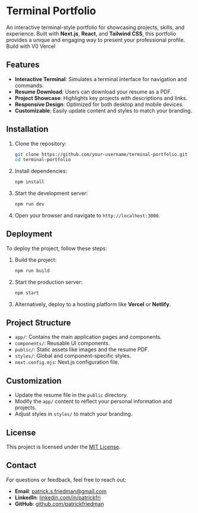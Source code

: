 # Terminal Portfolio

An interactive terminal-style portfolio for showcasing projects, skills, and experience. Built with **Next.js**, **React**, and **Tailwind CSS**, this portfolio provides a unique and engaging way to present your professional profile.
Build with V0 Vercel

## Features

- **Interactive Terminal**: Simulates a terminal interface for navigation and commands.
- **Resume Download**: Users can download your resume as a PDF.
- **Project Showcase**: Highlights key projects with descriptions and links.
- **Responsive Design**: Optimized for both desktop and mobile devices.
- **Customizable**: Easily update content and styles to match your branding.

## Installation

1. Clone the repository:
   ```bash
   git clone https://github.com/your-username/terminal-portfolio.git
   cd terminal-portfolio
   ```

2. Install dependencies:
   ```bash
   npm install
   ```

3. Start the development server:
   ```bash
   npm run dev
   ```

4. Open your browser and navigate to `http://localhost:3000`.

## Deployment

To deploy the project, follow these steps:

1. Build the project:
   ```bash
   npm run build
   ```

2. Start the production server:
   ```bash
   npm start
   ```

3. Alternatively, deploy to a hosting platform like **Vercel** or **Netlify**.

## Project Structure

- `app/`: Contains the main application pages and components.
- `components/`: Reusable UI components.
- `public/`: Static assets like images and the resume PDF.
- `styles/`: Global and component-specific styles.
- `next.config.mjs`: Next.js configuration file.

## Customization

- Update the resume file in the `public` directory.
- Modify the `app/` content to reflect your personal information and projects.
- Adjust styles in `styles/` to match your branding.

## License

This project is licensed under the [MIT License](LICENSE).

## Contact

For questions or feedback, feel free to reach out:

- **Email**: patrick.s.friedman@gmail.com
- **LinkedIn**: [linkedin.com/in/patrickfri](https://linkedin.com/in/patrickfri)
- **GitHub**: [github.com/patrickfriedman](https://github.com/patrickfriedman)
